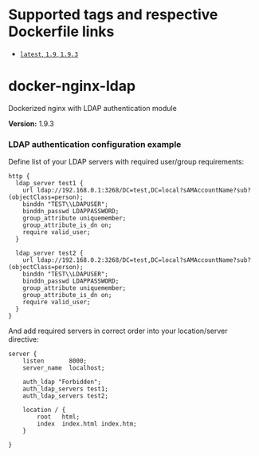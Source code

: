 # Supported tags and respective Dockerfile links

- [`latest`, `1.9`, `1.9.3`](https://github.com/djx339/docker-nginx-ldap/blob/master/Dockerfile)

# docker-nginx-ldap

Dockerized nginx with LDAP authentication module

**Version:** 1.9.3

### LDAP authentication configuration example

Define list of your LDAP servers with required user/group requirements:

```text
http {
  ldap_server test1 {
    url ldap://192.168.0.1:3268/DC=test,DC=local?sAMAccountName?sub?(objectClass=person);
    binddn "TEST\\LDAPUSER";
    binddn_passwd LDAPPASSWORD;
    group_attribute uniquemember;
    group_attribute_is_dn on;
    require valid_user;
  }

  ldap_server test2 {
    url ldap://192.168.0.2:3268/DC=test,DC=local?sAMAccountName?sub?(objectClass=person);
    binddn "TEST\\LDAPUSER";
    binddn_passwd LDAPPASSWORD;
    group_attribute uniquemember;
    group_attribute_is_dn on;
    require valid_user;
  }
}
```

And add required servers in correct order into your location/server directive:

```test
server {
    listen       8000;
    server_name  localhost;

    auth_ldap "Forbidden";
    auth_ldap_servers test1;
    auth_ldap_servers test2;

    location / {
        root   html;
        index  index.html index.htm;
    }

}
```
